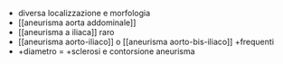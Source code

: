 - diversa localizzazione e morfologia
- [[aneurisma aorta addominale]]
- [[aneurisma a iliaca]] raro
- [[aneurisma aorto-iliaco]] o [[aneurisma aorto-bis-iliaco]] +frequenti
- +diametro = +sclerosi e contorsione aneurisma